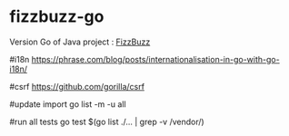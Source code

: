 # fizzbuzz-go

Version Go of Java project : [FizzBuzz](https://github.com/julien-boulet/fizzbuzz)

#i18n
https://phrase.com/blog/posts/internationalisation-in-go-with-go-i18n/

#csrf
https://github.com/gorilla/csrf

#update import
go list -m -u all

#run all tests
go test $(go list ./... | grep -v /vendor/)

